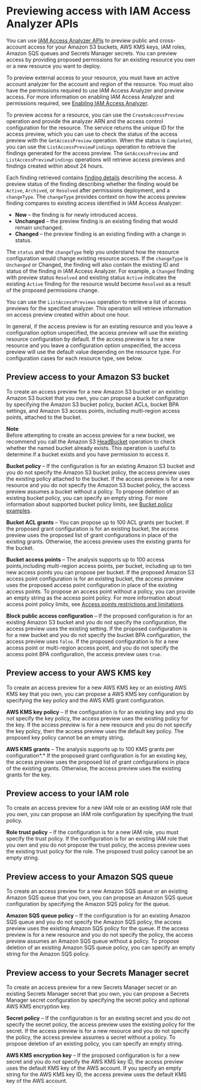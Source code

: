 # Previewing access with IAM Access Analyzer APIs<a name="access-analyzer-preview-access-apis"></a>

You can use [IAM Access Analyzer APIs](https://docs.aws.amazon.com/access-analyzer/latest/APIReference/Welcome.html) to preview public and cross\-account access for your Amazon S3 buckets, AWS KMS keys, IAM roles, Amazon SQS queues and Secrets Manager secrets\. You can preview access by providing proposed permissions for an existing resource you own or a new resource you want to deploy\.

To preview external access to your resource, you must have an active account analyzer for the account and region of the resource\. You must also have the permissions required to use IAM Access Analyzer and preview access\. For more information on enabling IAM Access Analyzer and permissions required, see [Enabling IAM Access Analyzer](access-analyzer-getting-started.md#access-analyzer-enabling)\. 

To preview access for a resource, you can use the `CreateAccessPreview` operation and provide the analyzer ARN and the access control configuration for the resource\. The service returns the unique ID for the access preview, which you can use to check the status of the access preview with the `GetAccessPreview` operation\. When the status is `Completed`, you can use the `ListAccessPreviewFindings` operation to retrieve the findings generated for the access preview\. The `GetAccessPreview` and `ListAccessPreviewFindings` operations will retrieve access previews and findings created within about 24 hours\.

Each finding retrieved contains [finding details](https://docs.aws.amazon.com/IAM/latest/UserGuide/access-analyzer-findings-view.html) describing the access\. A preview status of the finding describing whether the finding would be `Active`, `Archived`, or `Resolved` after permissions deployment, and a `changeType`\. The `changeType` provides context on how the access preview finding compares to existing access identified in IAM Access Analyzer:
+ **New** – the finding is for newly introduced access\.
+ **Unchanged** – the preview finding is an existing finding that would remain unchanged\.
+ **Changed** – the preview finding is an existing finding with a change in status\.

The `status` and the `changeType` help you understand how the resource configuration would change existing resource access\. If the `changeType` is `Unchanged` or Changed, the finding will also contain the existing ID and status of the finding in IAM Access Analyzer\. For example, a `Changed` finding with preview status `Resolved` and existing status `Active` indicates the existing `Active` finding for the resource would become `Resolved` as a result of the proposed permissions change\.

You can use the `ListAccessPreviews` operation to retrieve a list of access previews for the specified analyzer\. This operation will retrieve information on access preview created within about one hour\.

In general, if the access preview is for an existing resource and you leave a configuration option unspecified, the access preview will use the existing resource configuration by default\. If the access preview is for a new resource and you leave a configuration option unspecified, the access preview will use the default value depending on the resource type\. For configuration cases for each resource type, see below\.

## Preview access to your Amazon S3 bucket<a name="access-analyzer-preview-access-s3-bucket"></a>

To create an access preview for a new Amazon S3 bucket or an existing Amazon S3 bucket that you own, you can propose a bucket configuration by specifying the Amazon S3 bucket policy, bucket ACLs, bucket BPA settings, and Amazon S3 access points, including multi\-region access points, attached to the bucket\.

**Note**  
Before attempting to create an access preview for a new bucket, we recommend you call the Amazon S3 [HeadBucket](https://docs.aws.amazon.com/AmazonS3/latest/API/API_HeadBucket.html) operation to check whether the named bucket already exists\. This operation is useful to determine if a bucket exists and you have permission to access it\.

**Bucket policy** – If the configuration is for an existing Amazon S3 bucket and you do not specify the Amazon S3 bucket policy, the access preview uses the existing policy attached to the bucket\. If the access preview is for a new resource and you do not specify the Amazon S3 bucket policy, the access preview assumes a bucket without a policy\. To propose deletion of an existing bucket policy, you can specify an empty string\. For more information about supported bucket policy limits, see [Bucket policy examples](https://docs.aws.amazon.com/AmazonS3/latest/dev/example-bucket-policies.html)\.

**Bucket ACL grants** – You can propose up to 100 ACL grants per bucket\. If the proposed grant configuration is for an existing bucket, the access preview uses the proposed list of grant configurations in place of the existing grants\. Otherwise, the access preview uses the existing grants for the bucket\.

**Bucket access points** – The analysis supports up to 100 access points,including multi\-region access points, per bucket, including up to ten new access points you can propose per bucket\. If the proposed Amazon S3 access point configuration is for an existing bucket, the access preview uses the proposed access point configuration in place of the existing access points\. To propose an access point without a policy, you can provide an empty string as the access point policy\. For more information about access point policy limits, see [Access points restrictions and limitations](https://docs.aws.amazon.com/AmazonS3/latest/dev/access-points-restrictions-limitations.html)\.

**Block public access configuration** – If the proposed configuration is for an existing Amazon S3 bucket and you do not specify the configuration, the access preview uses the existing setting\. If the proposed configuration is for a new bucket and you do not specify the bucket BPA configuration, the access preview uses `false`\. If the proposed configuration is for a new access point or multi\-region access point, and you do not specify the access point BPA configuration, the access preview uses `true`\.

## Preview access to your AWS KMS key<a name="access-analyzer-preview-access-kms-key"></a>

To create an access preview for a new AWS KMS key or an existing AWS KMS key that you own, you can propose a AWS KMS key configuration by specifying the key policy and the AWS KMS grant configuration\.

**AWS KMS key policy** – If the configuration is for an existing key and you do not specify the key policy, the access preview uses the existing policy for the key\. If the access preview is for a new resource and you do not specify the key policy, then the access preview uses the default key policy\. The proposed key policy cannot be an empty string\.

**AWS KMS grants** – The analysis supports up to 100 KMS grants per configuration\*\.\* If the proposed grant configuration is for an existing key, the access preview uses the proposed list of grant configurations in place of the existing grants\. Otherwise, the access preview uses the existing grants for the key\.

## Preview access to your IAM role<a name="access-analyzer-preview-iam-role"></a>

To create an access preview for a new IAM role or an existing IAM role that you own, you can propose an IAM role configuration by specifying the trust policy\.

**Role trust policy** – If the configuration is for a new IAM role, you must specify the trust policy\. If the configuration is for an existing IAM role that you own and you do not propose the trust policy, the access preview uses the existing trust policy for the role\. The proposed trust policy cannot be an empty string\.

## Preview access to your Amazon SQS queue<a name="access-analyzer-preview-sqs-queue"></a>

To create an access preview for a new Amazon SQS queue or an existing Amazon SQS queue that you own, you can propose an Amazon SQS queue configuration by specifying the Amazon SQS policy for the queue\. 

**Amazon SQS queue policy** – If the configuration is for an existing Amazon SQS queue and you do not specify the Amazon SQS policy, the access preview uses the existing Amazon SQS policy for the queue\. If the access preview is for a new resource and you do not specify the policy, the access preview assumes an Amazon SQS queue without a policy\. To propose deletion of an existing Amazon SQS queue policy, you can specify an empty string for the Amazon SQS policy\.

## Preview access to your Secrets Manager secret<a name="access-analyzer-preview-secrets-manager-secret"></a>

To create an access preview for a new Secrets Manager secret or an existing Secrets Manager secret that you own, you can propose a Secrets Manager secret configuration by specifying the secret policy and optional AWS KMS encryption key\.

**Secret policy** – If the configuration is for an existing secret and you do not specify the secret policy, the access preview uses the existing policy for the secret\. If the access preview is for a new resource and you do not specify the policy, the access preview assumes a secret without a policy\. To propose deletion of an existing policy, you can specify an empty string\.

**AWS KMS encryption key** – If the proposed configuration is for a new secret and you do not specify the AWS KMS key ID, the access preview uses the default KMS key of the AWS account\. If you specify an empty string for the AWS KMS key ID, the access preview uses the default KMS key of the AWS account\.